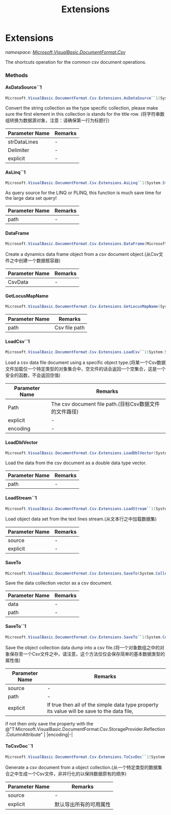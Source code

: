 ﻿---
title: Extensions
---

# Extensions
_namespace: [Microsoft.VisualBasic.DocumentFormat.Csv](N-Microsoft.VisualBasic.DocumentFormat.Csv.html)_

The shortcuts operation for the common csv document operations.

### Methods

#### AsDataSource``1
```csharp
Microsoft.VisualBasic.DocumentFormat.Csv.Extensions.AsDataSource``1(System.Collections.Generic.IEnumerable{System.String},System.String,System.Boolean)
```
Convert the string collection as the type specific collection, please make sure the first element
 in this collection is stands for the title row.
 (将字符串数组转换为数据源对象，注意：请确保第一行为标题行)

|Parameter Name|Remarks|
|--------------|-------|
|strDataLines|-|
|Delimiter|-|
|explicit|-|


#### AsLinq``1
```csharp
Microsoft.VisualBasic.DocumentFormat.Csv.Extensions.AsLinq``1(System.String)
```
As query source for the LINQ or PLINQ, this function is much save time for the large data set query!

|Parameter Name|Remarks|
|--------------|-------|
|path|-|


#### DataFrame
```csharp
Microsoft.VisualBasic.DocumentFormat.Csv.Extensions.DataFrame(Microsoft.VisualBasic.DocumentFormat.Csv.DocumentStream.File)
```
Create a dynamics data frame object from a csv document object.(从Csv文件之中创建一个数据框容器)

|Parameter Name|Remarks|
|--------------|-------|
|CsvData|-|


#### GetLocusMapName
```csharp
Microsoft.VisualBasic.DocumentFormat.Csv.Extensions.GetLocusMapName(System.String)
```


|Parameter Name|Remarks|
|--------------|-------|
|path|Csv file path|


#### LoadCsv``1
```csharp
Microsoft.VisualBasic.DocumentFormat.Csv.Extensions.LoadCsv``1(System.String,System.Boolean,System.Text.Encoding,System.Boolean,System.Collections.Generic.Dictionary{System.String,System.String})
```
Load a csv data file document using a specific object type.(将某一个Csv数据文件加载仅一个特定类型的对象集合中，空文件的话会返回一个空集合，这是一个安全的函数，不会返回空值)

|Parameter Name|Remarks|
|--------------|-------|
|Path|The csv document file path.(目标Csv数据文件的文件路径)|
|explicit|-|
|encoding|-|


#### LoadDblVector
```csharp
Microsoft.VisualBasic.DocumentFormat.Csv.Extensions.LoadDblVector(System.String)
```
Load the data from the csv document as a double data type vector.

|Parameter Name|Remarks|
|--------------|-------|
|path|-|


#### LoadStream``1
```csharp
Microsoft.VisualBasic.DocumentFormat.Csv.Extensions.LoadStream``1(System.Collections.Generic.IEnumerable{System.String},System.Boolean)
```
Load object data set from the text lines stream.(从文本行之中加载数据集)

|Parameter Name|Remarks|
|--------------|-------|
|source|-|
|explicit|-|


#### SaveTo
```csharp
Microsoft.VisualBasic.DocumentFormat.Csv.Extensions.SaveTo(System.Collections.Generic.IEnumerable{System.Double},System.String)
```
Save the data collection vector as a csv document.

|Parameter Name|Remarks|
|--------------|-------|
|data|-|
|path|-|


#### SaveTo``1
```csharp
Microsoft.VisualBasic.DocumentFormat.Csv.Extensions.SaveTo``1(System.Collections.Generic.IEnumerable{``0},System.String,System.Boolean,System.Text.Encoding,System.String)
```
Save the object collection data dump into a csv file.(将一个对象数组之中的对象保存至一个Csv文件之中，请注意，这个方法仅仅会保存简单的基本数据类型的属性值)

|Parameter Name|Remarks|
|--------------|-------|
|source|-|
|path|-|
|explicit|If true then all of the simple data type property its value will be save to the data file,
 if not then only save the property with the @"T:Microsoft.VisualBasic.DocumentFormat.Csv.StorageProvider.Reflection.ColumnAttribute"
 |
|encoding|-|


#### ToCsvDoc``1
```csharp
Microsoft.VisualBasic.DocumentFormat.Csv.Extensions.ToCsvDoc``1(System.Collections.Generic.IEnumerable{``0},System.Boolean)
```
Generate a csv document from a object collection.(从一个特定类型的数据集合之中生成一个Csv文件，非并行化的以保持数据原有的顺序)

|Parameter Name|Remarks|
|--------------|-------|
|source|-|
|explicit|默认导出所有的可用属性|





